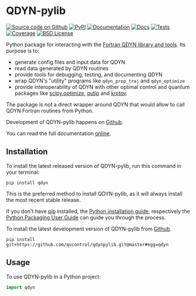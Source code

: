 # QDYN-pylib

[![Source code on Github](https://img.shields.io/badge/qucontrol-qdynpylib-blue.svg?logo=github)][Github]
[![PyPI](https://img.shields.io/pypi/v/qdyn.svg)](https://pypi.python.org/pypi/qdyn)
[![Documentation](https://img.shields.io/badge/docs-gh--pages-blue.svg)][docs]
[![Docs](https://github.com/qucontrol/qdynpylib/workflows/Docs/badge.svg?branch=master)](https://github.com/qucontrol/qdynpylib/actions?query=workflow%3ADocs)
[![Tests](https://github.com/qucontrol/qdynpylib/workflows/Tests/badge.svg?branch=master)](https://github.com/qucontrol/qdynpylib/actions?query=workflow%3ATests)
[![Coverage](https://codecov.io/gh/qucontrol/qdynpylib/branch/master/graph/badge.svg)](https://codecov.io/gh/qucontrol/qdynpylib)
[![BSD License](https://img.shields.io/badge/License-BSD-green.svg)](https://opensource.org/licenses/BSD-3-Clause)

Python package for interacting with the [Fortran QDYN library and tools](https://www.qdyn-library.net/). Its purpose is to:

- generate config files and input data for QDYN
- read data generated by QDYN routines
- provide tools for debugging, testing, and documenting QDYN
- wrap QDYN's "utility" programs like `qdyn_prop_traj` and `qdyn_optimize`
- provide interoperability of QDYN with other optimal control and quantum packages like [scipy.optimize](https://docs.scipy.org/doc/scipy/reference/optimize.html), [qutip](http://qutip.org) and [krotov](https://krotov.readthedocs.io/).

The package is *not* a direct wrapper around QDYN that would allow to call QDYN
Fortran routines from Python.

Development of QDYN-pylib happens on [Github][].

You can read the full documentation [online][docs].


## Installation

To install the latest released version of QDYN-pylib, run this command in your terminal:

```
pip install qdyn
```

This is the preferred method to install QDYN-pylib, as it will always install the most recent stable release.

If you don't have [pip](https://pip.pypa.io) installed, the [Python installation guide](http://docs.python-guide.org/en/latest/starting/installation/), respectively the [Python Packaging User Guide](https://packaging.python.org/tutorials/installing-packages/) can guide you through the process.


To install the latest development version of QDYN-pylib from [Github][].

```
pip install git+https://github.com/qucontrol/qdynpylib.git@master#egg=qdyn
```


## Usage

To use QDYN-pylib in a Python project:

``` python
import qdyn
```

[Github]: https://github.com/qucontrol/qdynpylib
[docs]: https://qucontrol.github.io/qdynpylib/
